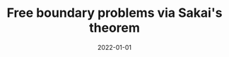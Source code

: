 ---
collection:  publications
category:    manuscripts
paperurl:    'http://jim-vardakis.github.io/files/boundary_analytic.pdf'
permalink:   /publication/2022.01 VarVol2021ep_2022

authors:     "D. Vardakis, A. Volberg"
title:       "Free boundary problems via Sakai's theorem"
date:        2022-01-01

journal:     "Algebra i Analiz"
volume:      34
number:      
issue:       3
pages:       "252&ndash;275"

subtitle:    
publisher:   
location:    
isbn:        

preprint:    false

url:         

doi:         
journalurl:  'https://www.mathnet.ru/php/archive.phtml?wshow=paper&jrnid=aa&paperid=1818&option_lang=eng'
arxiv:       '2105.14570'
---